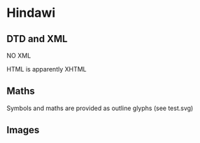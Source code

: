 # Hindawi

## DTD and XML

NO XML

HTML is apparently XHTML

## Maths

Symbols and maths are provided as outline glyphs (see test.svg)

## Images


